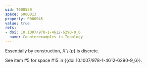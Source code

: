 ```yaml
---
uid: T000559
space: S000013
property: P000045
value: true
refs:
- doi: 10.1007/978-1-4612-6290-9_6
  name: Counterexamples in Topology
---
```


Essentially by construction, $X \setminus \{p\}$ is discrete.

See item #5 for space #15 in {{doi:10.1007/978-1-4612-6290-9_6}}.
